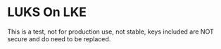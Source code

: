 # LUKS On LKE

This is a test, not for production use, not stable, keys included are NOT secure and do need to  be replaced. 




